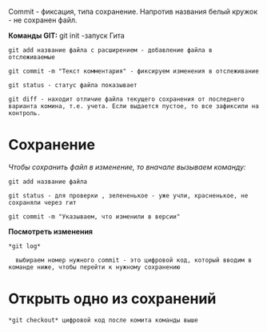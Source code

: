 Commit - фиксация, типа сохранение. Напротив названия белый кружок - не сохранен файл.

**Команды GIT:**
    git init -запуск Гита

    git add название файла с расширением - добавление файла в отслеживаемые

    git commit -m "Текст комментария" - фиксируем изменения в отслеживание

    git status - статус файла показывает

    git diff - находит отличие файла текущего сохранения от последнего варианта комина, т.е. учета. Если выдается пустое, то все зафиксили на контроль.

# Сохранение
*Чтобы сохранить файл в изменение, то вначале вызываем команду:*

    git add название файла

    git status - для проверки , зелененькое - уже учли, красненькое, не сохраняли через гит

    git commit -m "Указываем, что изменили в версии"


**Посмотреть изменения**

    *git log*

      выбираем номер нужного commit - это цифровой код, который вводим в команде ниже, чтобы перейти к нужному сохранению

# Открыть одно из сохранений
    *git checkout* цифровой код после комита команды выше            

